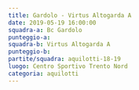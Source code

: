 ```yaml
---
title: Gardolo - Virtus Altogarda A
date: 2019-05-19 16:00:00
squadra-a: Bc Gardolo
punteggio-a: 
squadra-b: Virtus Altogarda A
punteggio-b: 
partite/squadra: aquilotti-18-19
luogo: Centro Sportivo Trento Nord
categoria: aquilotti
---
```

